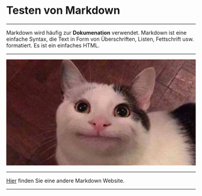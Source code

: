 # Testen von Markdown
---
Markdown wird häufig zur **Dokumenation** verwendet.
Markdown ist eine einfache Syntax, die Text in Form von Überschriften, Listen, Fettschrift usw. formatiert. Es ist ein einfaches HTML. 

---

![image](img\download.jfif)

---

[Hier](/https://de.wikipedia.org/wiki/Markdown) finden Sie eine andere Markdown Website.

----